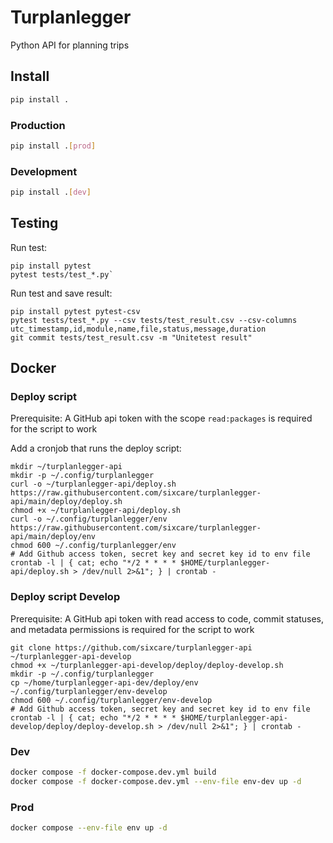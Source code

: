 # Turplanlegger
Python API for planning trips

## Install
```bash
pip install .
```

### Production
```bash
pip install .[prod]
```

### Development
```bash
pip install .[dev]
```

## Testing
Run test:
```
pip install pytest
pytest tests/test_*.py`
```

Run test and save result:
```
pip install pytest pytest-csv
pytest tests/test_*.py --csv tests/test_result.csv --csv-columns utc_timestamp,id,module,name,file,status,message,duration
git commit tests/test_result.csv -m "Unitetest result"
```


## Docker

### Deploy script
Prerequisite: A GitHub api token with the scope `read:packages` is required for the script to work  

Add a cronjob that runs the deploy script:
```console
mkdir ~/turplanlegger-api
mkdir -p ~/.config/turplanlegger
curl -o ~/turplanlegger-api/deploy.sh https://raw.githubusercontent.com/sixcare/turplanlegger-api/main/deploy/deploy.sh
chmod +x ~/turplanlegger-api/deploy.sh
curl -o ~/.config/turplanlegger/env https://raw.githubusercontent.com/sixcare/turplanlegger-api/main/deploy/env
chmod 600 ~/.config/turplanlegger/env
# Add Github access token, secret key and secret key id to env file
crontab -l | { cat; echo "*/2 * * * * $HOME/turplanlegger-api/deploy.sh > /dev/null 2>&1"; } | crontab -
```

### Deploy script Develop
Prerequisite: A GitHub api token with read access to code, commit statuses, and metadata permissions is required for the script to work  

```console
git clone https://github.com/sixcare/turplanlegger-api ~/turplanlegger-api-develop
chmod +x ~/turplanlegger-api-develop/deploy/deploy-develop.sh
mkdir -p ~/.config/turplanlegger
cp ~/home/turplanlegger-api-dev/deploy/env ~/.config/turplanlegger/env-develop
chmod 600 ~/.config/turplanlegger/env-develop
# Add Github access token, secret key and secret key id to env file
crontab -l | { cat; echo "*/2 * * * * $HOME/turplanlegger-api-develop/deploy/deploy-develop.sh > /dev/null 2>&1"; } | crontab -

```

### Dev
```bash
docker compose -f docker-compose.dev.yml build
docker compose -f docker-compose.dev.yml --env-file env-dev up -d
```

### Prod
```bash
docker compose --env-file env up -d
```
